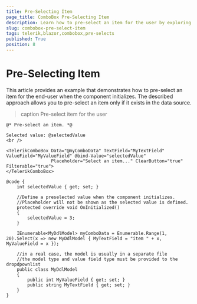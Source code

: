 ```yaml
---
title: Pre-Selecting Item
page_title: ComboBox Pre-Selecting Item
description: Learn how to pre-select an item for the user by exploring a practical example.
slug: combobox-pre-select-item
tags: telerik,blazor,combobox,pre-selects
published: True
position: 8
---
```



# Pre-Selecting Item

This article provides an example that demonstrates how to pre-select an item for the end-user when the component initializes. The described approach allows you to pre-select an item only if it exists in the data source.

>caption Pre-select item for the user

````CSHTML
@* Pre-select an item. *@

Selected value: @selectedValue
<br />

<TelerikComboBox Data="@myComboData" TextField="MyTextField" ValueField="MyValueField" @bind-Value="selectedValue"
                 Placeholder="Select an item..." ClearButton="true" Filterable="true">
</TelerikComboBox>

@code {
    int selectedValue { get; set; }

    //Define a preselected value when the component initializes. 
    //Placeholder will not be shown as the selected value is defined.
    protected override void OnInitialized()
    {
        selectedValue = 3;
    }

    IEnumerable<MyDdlModel> myComboData = Enumerable.Range(1, 20).Select(x => new MyDdlModel { MyTextField = "item " + x, MyValueField = x });

    //in a real case, the model is usually in a separate file
    //the model type and value field type must be provided to the dropdpownlist
    public class MyDdlModel
    {
        public int MyValueField { get; set; }
        public string MyTextField { get; set; }
    }
}
````
